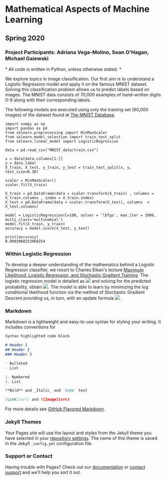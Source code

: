 # Mathematical Aspects of Machine Learning 


## Spring 2020
### Project Participants: Adriana Vega-Molino, Sean O'Hagan, Michael Gaiewski


\* All code is written in Python, unless otherwise stated. \*

We explore topics in image classification. Our first aim is to understand a Logistic Regression model and apply it on the famous MNIST dataset. Solving this classification problem allows us to predict labels based on images. The MNIST data consists of 70,000 examples of hand-written digits 0-9 along with their corresponding labels.

The following models are executed using only the training set (60,000 images) of the dataset found at [The MNIST Database](http://yann.lecun.com/exdb/mnist/).

```
import numpy as np
import pandas as pd
from sklearn.preprocessing import MinMaxScaler
from sklearn.model_selection import train_test_split
from sklearn.linear_model import LogisticRegression

data = pd.read_csv("MNIST_data/train.csv")

x = data[data.columns[1:]]
y = data.label
X_train, X_test, y_train, y_test = train_test_split(x, y, test_size=0.30)

scaler = MinMaxScaler()
scaler.fit(X_train)

X_train = pd.DataFrame(data = scaler.transform(X_train) , columns = X_train.columns , index = X_train.index)
X_test = pd.DataFrame(data = scaler.transform(X_test), columns  = X_test.columns)

model = LogisticRegression(C=100, solver = 'lbfgs', max_iter = 1000, multi_class='multinomial')
model.fit(X_train, y_train)
accuracy = model.score(X_test, y_test)

print(accuracy)
0.9003968253968254
```

### Within Logistic Regression

To develop a deeper understanding of the mathematics behind a Logistic Regression classifier, we resort to Charles Elkan's lecture [Maximum Likelihood, Logistic Regression, and Stochastic Gradient Training](http://cseweb.ucsd.edu/~elkan/250Bwinter2011/logreg.pdf). The logistic regression model is detailed as <img src="https://render.githubusercontent.com/render/math?math=log%20%5Cfrac%7Bp(x)%7D%7B1-p(x)%7D%20%3D%20%5Calpha%20%2Bx%20%5Ccirc%20%5Cbeta">
 and solving for the predicted probability, obtain <img src="https://render.githubusercontent.com/render/math?math=p(x)%3D%5Cfrac%7B1%7D%7B1%2B%5Cexp-(%5Calpha%20%2B%20x%5Ccirc%20%5Cbeta)%7D">. The model is able to learn by minimizing the log conditional likelihood function via the method of Stochastic Gradient Descent providing us, in turn, with an update formula <img src="https://render.githubusercontent.com/render/math?math=%5Cbeta%20%3D%20%5Calpha%20%2B%20%5Clambda%20(y-p)x"> .

<!--  img commment here src="https://render.githubusercontent.com/render/math?math=log%20%5Cfrac%7Bp(x)%7D%7B1-p(x)%7D%20%3D%20%5Calpha%20%2Bx%20%5Ccirc%20%5Cbeta" -->

<!--  https://gist.github.com/a-rodin/fef3f543412d6e1ec5b6cf55bf197d7b  -->


### Markdown

Markdown is a lightweight and easy-to-use syntax for styling your writing. It includes conventions for

```markdown
Syntax highlighted code block

# Header 1
## Header 2
### Header 3

- Bulleted
- List

1. Numbered
2. List

**Bold** and _Italic_ and `Code` text

[Link](url) and ![Image](src)
```

For more details see [GitHub Flavored Markdown](https://guides.github.com/features/mastering-markdown/).

### Jekyll Themes

Your Pages site will use the layout and styles from the Jekyll theme you have selected in your [repository settings](https://github.com/adrivega/adrivega.github.io/settings). The name of this theme is saved in the Jekyll `_config.yml` configuration file.

### Support or Contact

Having trouble with Pages? Check out our [documentation](https://help.github.com/categories/github-pages-basics/) or [contact support](https://github.com/contact) and we’ll help you sort it out.
